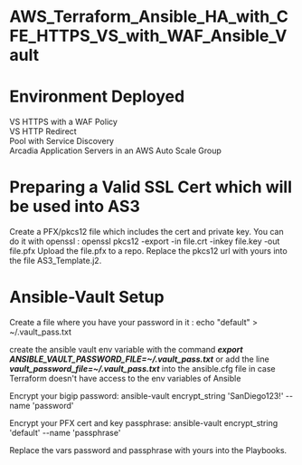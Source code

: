 # AWS_Terraform_Ansible_HA_with_CFE_HTTPS_VS_with_WAF_Ansible_Vault

<H1>Environment Deployed</H1>
VS HTTPS with a WAF Policy<BR>
VS HTTP Redirect<BR>
Pool with Service Discovery<BR>
Arcadia Application Servers in an AWS Auto Scale Group



<H1>Preparing a Valid SSL Cert which will be used into AS3</H1>
Create a PFX/pkcs12 file which includes the cert and private key.
You can do it with openssl : openssl pkcs12 -export -in file.crt -inkey file.key -out file.pfx 
Upload the file.pfx to a repo. 
Replace the pkcs12 url with yours into the file AS3_Template.j2.


<H1>Ansible-Vault Setup</H1>

Create a file where you have your password in it : echo "default" > ~/.vault_pass.txt

create the ansible vault env variable with the command <b><i>export ANSIBLE_VAULT_PASSWORD_FILE=~/.vault_pass.txt</i></b> or add the line <b><i>vault_password_file=~/.vault_pass.txt</i></b> into the ansible.cfg file in case Terraform doesn't have access to the env variables of Ansible

Encrypt your bigip password: ansible-vault encrypt_string 'SanDiego123!' --name 'password'

Encrypt your PFX cert and key passphrase: ansible-vault encrypt_string 'default' --name 'passphrase'

Replace the vars password and passphrase with yours into the Playbooks.

